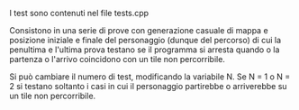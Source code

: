 I test sono contenuti nel file tests.cpp

Consistono in una serie di prove con generazione casuale di mappa e
posizione iniziale e finale del personaggio (dunque del percorso) 
di cui la penultima e l'ultima prova testano se il programma si arresta
quando o la partenza o l'arrivo coincidono con un tile non percorribile.

Si può cambiare il numero di test, modificando la variabile N.
Se N = 1 o N = 2 si testano soltanto i casi in cui il personaggio
partirebbe o arriverebbe su un tile non percorribile.
